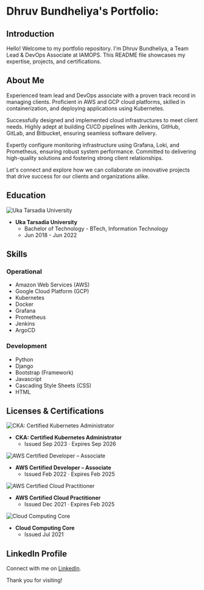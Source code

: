 # Dhruv Bundheliya's Portfolio:

## Introduction

Hello! Welcome to my portfolio repository. I'm Dhruv Bundheliya, a Team Lead & DevOps Associate at IAMOPS. This README file showcases my expertise, projects, and certifications.

## About Me

Experienced team lead and DevOps associate with a proven track record in managing clients. Proficient in AWS and GCP cloud platforms, skilled in containerization, and deploying applications using Kubernetes.

Successfully designed and implemented cloud infrastructures to meet client needs. Highly adept at building CI/CD pipelines with Jenkins, GitHub, GitLab, and Bitbucket, ensuring seamless software delivery.

Expertly configure monitoring infrastructure using Grafana, Loki, and Prometheus, ensuring robust system performance. Committed to delivering high-quality solutions and fostering strong client relationships.

Let's connect and explore how we can collaborate on innovative projects that drive success for our clients and organizations alike.

## Education

![Uka Tarsadia University](images/university_logo.png)

- **Uka Tarsadia University**
  - Bachelor of Technology - BTech, Information Technology
  - Jun 2018 - Jun 2022

## Skills

### Operational

- Amazon Web Services (AWS)
- Google Cloud Platform (GCP)
- Kubernetes
- Docker
- Grafana
- Prometheus
- Jenkins
- ArgoCD

### Development

- Python
- Django
- Bootstrap (Framework)
- Javascript
- Cascading Style Sheets (CSS)
- HTML


## Licenses & Certifications

![CKA: Certified Kubernetes Administrator](images/cka_certificate.png)
- **CKA: Certified Kubernetes Administrator**
  - Issued Sep 2023 · Expires Sep 2026

![AWS Certified Developer – Associate](images/aws_certified_developer_associate.png)
- **AWS Certified Developer – Associate**
  - Issued Feb 2022 · Expires Feb 2025

![AWS Certified Cloud Practitioner](images/aws_certified_cloud_practitioner.png)
- **AWS Certified Cloud Practitioner**
  - Issued Dec 2021 · Expires Feb 2025

![Cloud Computing Core](images/cloud_computing_core_certificate.png)
- **Cloud Computing Core**
  - Issued Jul 2021

## LinkedIn Profile

Connect with me on [LinkedIn](www.linkedin.com/in/dhruv-bundheliya-a50004287).

Thank you for visiting!

